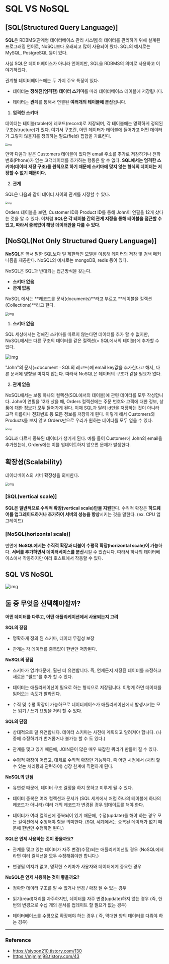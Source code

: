 # SQL VS NoSQL

## **[SQL(Structured Query Language)]**

 **SQL**은 RDBMS(관계형 데이터베이스 관리 시스템)의 데이터를 관리하기 위해 설계된 프로그래밍 언어로, NoSQL보다 오래되고 많이 사용되어 왔다. SQL의 예시로는 MySQL, PostgreSQL 등이 있다.

 사실 SQL은 데이터베이스가 아니라 언어지만, SQL을 RDBMS의 의미로 사용하고 이야기하겠다.

관계형 데이터베이스에는 두 가지 주요 특징이 있다.

- 데이터는 **정해진(엄격한) 데이터 스키마**를 따라 데이터베이스 테이블에 저장됩니다.

- 데이터는 **관계**를 통해서 연결된 **여러개의 테이블에 분산**됩니다.



1. **엄격한 스키마**

 데이터는 테이블(table)에 레코드(record)로 저장되며, 각 테이블에는 명확하게 정의된 구조(structure)가 있다. 여기서 구조란, 어떤 데이터가 테이블에 들어가고 어떤 데이터가 그렇지 않을지를 정의하는 필드(field) 집합을 가르킨다. 

<img src="https://blog.kakaocdn.net/dn/bzaTkz/btqFNQK86q1/UTJTesTZgKhy5kbvPoeKJK/img.png" alt="img" style="zoom:50%;" />

 만약 다음과 같은 Customers 테이블이 있다면 email 주소를 추가로 저장하거나 전화번호(Phone)가 없는 고객데이터를 추가하는 행동은 할 수 없다.  **SQL에서는 엄격한 스키마(데이터 저장 구조)를 원칙으로 하기 때문에 스키마에 맞지 않는 형식의 데이터는 저장할 수 없기 때문이다.**



2. **관계**

 SQL은 다음과 같이 데이터 사이의 관계를 지정할 수 있다.

<img src="https://blog.kakaocdn.net/dn/bqdT4U/btqFPH66Lke/80rZaJ1LudbB1RUojBfNLk/img.png" alt="img" style="zoom:50%;" />

 Orders 테이블을 보면, Customer ID와 Product ID를 통해 John이 연필을 12개 샀다는 것을 알 수 있다. 이처럼 **SQL은 각 테이블 간의 관계 지정을 통해 테이블을 접근할 수 있고, 따라서 중복없이 해당 데이터만을 다룰 수 있다.**



## [NoSQL(Not Only Structured Query Language)]

 **NoSQL**은 앞서 말한 SQL보다 덜 제한적인 모델을 이용해 데이터의 저장 및 검색 메커니즘을 제공한다. NoSQL의 예시로는 mongoDB, redis 등이 있다. 

 NoSQL은 SQL과 반대되는 접근방식을 갖는다.

- **스키마 없음**
- **관계 없음**

NoSQL 에서는 **레코드를 문서(documents)**라고 부르고 **테이블을 컬렉션(Collections)**라고 한다.

<img src="https://t1.daumcdn.net/cfile/tistory/99FBC9415C937F2A20" alt="img" style="zoom:67%;" />

1. **스키마 없음**

 SQL 세상에서는 정해진 스키마를 따르지 않는다면 데이터를 추가 할 수 없지만, NoSQL에서는 다른 구조의 데이터를 같은 컬렉션(= SQL에서의 테이블)에 추가할 수 있다.

![img](https://blog.kakaocdn.net/dn/cwQg8z/btqFNPleEKr/sxxB5LAhjTVPuO414dKnMK/img.png)

 "John"의 문서(=document =SQL의 레코드)에 email key값을 추가한다고 해서, 다른 문서에 영향을 미치지 않는다. 따라서 NoSQL은 데이터의 구조가 같을 필요가 없다.



2. **관계 없음**

 NoSQL에서는 보통 하나의 컬렉션(SQL에서의 테이블)에 관련 데이터를 모두 작성합니다. John이 연필을 12개 샀을 때, Orders 컬렉션에는 주문 번호와 고객에 대한 정보, 상품에 대한 정보가 모두 들어가게 된다. 이때 SQL과 달리 id만을 저장하는 것이 아니라 고객 이름이나 전화번호 등 모든 정보를 저장하게 된다. 이렇게 해서 Customers와 Products를 보지 않고 Orders만으로 우리가 원하는 데이터를 모두 얻을 수 있다.

<img src="https://blog.kakaocdn.net/dn/bacgVx/btqFPHeZ0uW/bfZy8A6IoZPQIlC97kXNd0/img.png" alt="img" style="zoom: 50%;" />

 SQL과 다르게 중복된 데이터가 생기게 된다. 예를 들어 Customer에 John의 email을 추가했는데, Orders에는 이를 업데이트하지 않으면 문제가 발생한다. 



## 확장성(Scalability)

 데이터베이스의 서버 확장성을 의미한다. 

<img src="https://blog.kakaocdn.net/dn/oBYm1/btqFOje6loj/5JK76clgDH5eWHzQ4ubXC0/img.jpg" alt="img" style="zoom: 67%;" />

### **[SQL(vertical scale)]**

**SQL은 일반적으로 수직적 확장(vertical scale)만을 지원**한다. 수직적 확장은 **하드웨어를 업그레이드하거나 추가하여 서버의 성능을 향상**시키는 것을 말한다. (ex. CPU 업그레이드)

 

### **[NoSQL(horizontal scale)]**

반면에 **NoSQL에서는 수직적 확장과 더불어 수평적 확장(horizontal scale)이 가능**하다. **서버를 추가하면서 데이터베이스를 분산**시킬 수 있습니다. 따라서 하나의 데이터베이스에서 작동하지만 여러 호스트에서 작동할 수 있다.



## SQL VS NoSQL

![img](https://blog.kakaocdn.net/dn/opOQh/btqFNEYvfFf/C2lWIRvDsiJrQCon5oQbAk/img.png)



## 둘 중 무엇을 선택해야할까?

**어떤 데이터를 다루고, 어떤 애플리케이션에서 사용되는지 고려**



**SQL의 장점**

- 명확하게 정의 된 스키마, 데이터 무결성 보장

- 관계는 각 데이터를 중복없이 한번만 저장된다.

**NoSQL의 장점**

- 스키마가 없기때문에, 훨씬 더 유연합니다. 즉, 언제든지 저장된 데이터를 조정하고 새로운 "필드"를 추가 할 수 있다.

- 데이터는 애플리케이션이 필요로 하는 형식으로 저장됩니다. 이렇게 하면 데이터를 읽어오는 속도가 빨라진다.

- 수직 및 수평 확장이 가능하므로 데이터베이스가 애플리케이션에서 발생시키는 모든 읽기 / 쓰기 요청을 처리 할 수 있다.



**SQL의 단점**

- 상대적으로 덜 유연합니다. 데이터 스키마는 사전에 계획되고 알려져야 합니다. (나중에 수정하기가 번거롭거나 불가능 할 수 도 있다.)

- 관계를 맺고 있기 때문에, JOIN문이 많은 매우 복잡한 쿼리가 만들어 질 수 있다.

- 수평적 확장이 어렵고, 대체로 수직적 확장만 가능하다. 즉 어떤 시점에서 (처리 할 수 있는 처리량과 관련하여) 성장 한계에 직면하게 된다.

**NoSQL의 단점**

- 유연성 때문에, 데이터 구조 결정을 하지 못하고 미루게 될 수 있다.

- 데이터 중복은 여러 컬렉션과 문서가 (SQL 세계에서 처럼 하나의 테이블에 하나의 레코드가 아니라) 여러 개의 레코드가 변경된 경우 업데이트를 해야 한다.

- 데이터가 여러 컬렉션에 중복되어 있기 때문에, 수정(update)를 해야 하는 경우 모든 컬렉션에서 수행해야 함을 의미한다. (SQL 세계에서는 중복된 데이터가 없기 때문에 한번만 수행하면 된다.)



**SQL은 언제 사용하는 것이 좋을까요?**

- 관계를 맺고 있는 데이터가 자주 변경(수정)되는 애플리케이션일 경우 (NoSQL에서라면 여러 컬렉션을 모두 수정해줘야만 합니다.)

- 변경될 여지가 없고, 명확한 스키마가 사용자와 데이터에게 중요한 경우

**NoSQL은 언제 사용하는 것이 좋을까요?**

- 정확한 데이터 구조를 알 수 없거나 변경 / 확장 될 수 있는 경우

- 읽기(read)처리를 자주하지만, 데이터를 자주 변경(update)하지 않는 경우 (즉, 한번의 변경으로 수십 개의 문서를 업데이트 할 필요가 없는 경우)

- 데이터베이스를 수평으로 확장해야 하는 경우 ( 즉, 막대한 양의 데이터를 다뤄야 하는 경우)

---

### Reference

- https://siyoon210.tistory.com/130
- https://mjmjmj98.tistory.com/43

